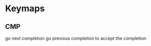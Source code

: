 # Keymaps

## CMP
<C-n> go next completion
<C-p> go previous completion
<C-y> to accept the completion
